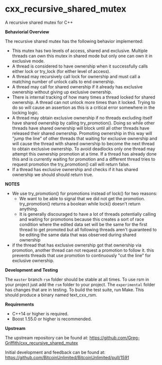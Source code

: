 # cxx_recursive_shared_mutex

A recursive shared mutex for C++

__Behaviorial Overview__

The recursive shared mutex has the following behavior implemented:
- This mutex has two levels of access, shared and exclusive. Multiple threads can own this mutex in shared mode but only one can own it in exclusive mode.
- A thread is considered to have ownership when it successfully calls either lock or try_lock (for either level of access).
- A thread may recursively call lock for ownership and must call a matching number of unlock calls to end ownership.
- A thread may call for shared ownership if it already has exclusive ownership without giving up exclusive ownership.
- There is internal tracking of how many times a thread locked for shared ownership. A thread can not unlock more times than it locked. Trying to do so will cause an assertion as this is a critical error somewhere in the locking logic.
- A thread may obtain exclusive ownership if no threads excluding itself have shared ownership by calling try_promotion(). Doing so while other threads have shared ownership will block until all other threads have released their shared ownership. Promoting ownership in this way will "jump the line" of other threads that waiting for exclusive ownership and will cause the thread with shared ownership to become the next thread to obtain exclusive ownership. To avoid deadlocks only one thread may attempt this ownership promotion at a time. If a thread has already done this and is currently waiting for promotion and a different thread tries to request promotion the try_promotion() call will return false.
- If a thread has exclusive ownership and checks if it has shared ownership we should should return true.


__NOTES__

- We use try_promotion() for promotions instead of lock() for two reasons:
    - We want to be able to signal that we did not get the promotion. try_promotion() returns a boolean while lock() doesn't return anything.
    - It is generally discouraged to have a lot of threads potentially calling and waiting for promotions because this creates a sort of race condition where the edited data set will be the same for the first thread to get promoted but all following threads aren't guaranteed to be editing the same data that was observed during shared ownership
- if the thread that has exclusive ownership got that ownership via promotion, another thread can not request a promotion to follow it. this prevents threads that use promotion to continuously "cut the line" for exclusive ownership.




__Development and Testing__

The `master` branch `rsm` folder should be stable at all times. To use rsm in your project just add the `rsm` folder to your project.
The `experimental` folder has changes that are in testing. To build the test suite, run Make. This should produce a binary named text_cxx_rsm.


__Requirements__

- C++14 or higher is required.
- Boost 1.55.0 or higher is recommended.

__Upstream__

The upstream repository can be found at: https://github.com/Greg-Griffith/cxx_recursive_shared_mutex

Initial development and feedback can be found at: https://github.com/BitcoinUnlimited/BitcoinUnlimited/pull/1591

